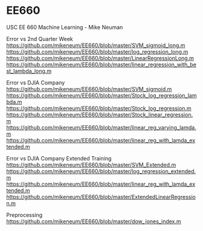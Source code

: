 # EE660
USC EE 660 Machine Learning - Mike Neuman

Error vs 2nd Quarter Week
https://github.com/mikeneum/EE660/blob/master/SVM_sigmoid_long.m
https://github.com/mikeneum/EE660/blob/master/log_regression_long.m
https://github.com/mikeneum/EE660/blob/master/LinearRegressionLong.m
https://github.com/mikeneum/EE660/blob/master/linear_regression_with_best_lambda_long.m

Error vs DJIA Company
https://github.com/mikeneum/EE660/blob/master/SVM_sigmoid.m
https://github.com/mikeneum/EE660/blob/master/Stock_log_regression_lambda.m
https://github.com/mikeneum/EE660/blob/master/Stock_log_regression.m
https://github.com/mikeneum/EE660/blob/master/Stock_linear_regression.m
https://github.com/mikeneum/EE660/blob/master/linear_reg_varying_lamda.m
https://github.com/mikeneum/EE660/blob/master/linear_reg_with_lamda_extended.m

Error vs DJIA Company Extended Training
https://github.com/mikeneum/EE660/blob/master/SVM_Extended.m
https://github.com/mikeneum/EE660/blob/master/log_regression_extended.m
https://github.com/mikeneum/EE660/blob/master/linear_reg_with_lamda_extended.m
https://github.com/mikeneum/EE660/blob/master/ExtendedLinearRegression.m

Preprocessing
https://github.com/mikeneum/EE660/blob/master/dow_jones_index.m


